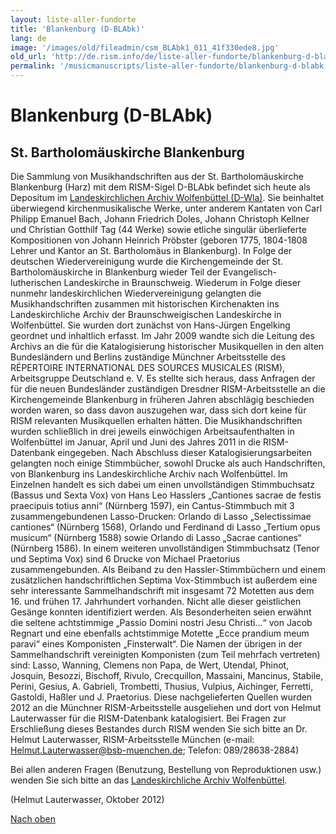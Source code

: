 ```yaml
---
layout: liste-aller-fundorte
title: 'Blankenburg (D-BLAbk)'
lang: de
image: '/images/old/fileadmin/csm_BLAbk1_011_41f330ede8.jpg'
old_url: 'http://de.rism.info/de/liste-aller-fundorte/blankenburg-d-blabk.html'
permalink: '/musicmanuscripts/liste-aller-fundorte/blankenburg-d-blabk.html'
---
```



# Blankenburg (D-BLAbk)

## St. Bartholomäuskirche Blankenburg

Die Sammlung von Musikhandschriften aus der St. Bartholomäuskirche Blankenburg (Harz) mit dem RISM-Sigel D-BLAbk befindet sich heute als Depositum im [Landeskirchlichen Archiv Wolfenbüttel (D-Wla)](http://www.landeskirchliches-archiv-wolfenbuettel.de/ "Öffnet externen Link in neuem Fenster"). Sie beinhaltet überwiegend kirchenmusikalische Werke, unter anderem Kantaten von Carl Philipp Emanuel Bach, Johann Friedrich Doles, Johann Christoph Kellner und Christian Gotthilf Tag (44 Werke) sowie etliche singulär überlieferte Kompositionen von Johann Heinrich Pröbster (geboren 1775, 1804-1808 Lehrer und Kantor an St. Bartholomäus in Blankenburg).
In Folge der deutschen Wiedervereinigung wurde die Kirchengemeinde der St. Bartholomäuskirche in Blankenburg wieder Teil der Evangelisch-lutherischen Landeskirche in Braunschweig. Wiederum in Folge dieser nunmehr landeskirchlichen Wiedervereinigung gelangten die Musikhandschriften zusammen mit historischen Kirchenakten ins Landeskirchliche Archiv der Braunschweigischen Landeskirche in Wolfenbüttel. Sie wurden dort zunächst von Hans-Jürgen Engelking geordnet und inhaltlich erfasst.
Im Jahr 2009 wandte sich die Leitung des Archivs an die für die Katalogisierung historischer Musikquellen in den alten Bundesländern und Berlins zuständige Münchner Arbeitsstelle des RÉPERTOIRE INTERNATIONAL DES SOURCES MUSICALES (RISM), Arbeitsgruppe Deutschland e. V. Es stellte sich heraus, dass Anfragen der für die neuen Bundesländer zuständigen Dresdner RISM-Arbeitsstelle an die Kirchengemeinde Blankenburg in früheren Jahren abschlägig beschieden worden waren, so dass davon auszugehen war, dass sich dort keine für RISM relevanten Musikquellen erhalten hätten.
Die Musikhandschriften wurden schließlich in drei jeweils einwöchigen Arbeitsaufenthalten in Wolfenbüttel im Januar, April und Juni des Jahres 2011 in die RISM-Datenbank eingegeben. Nach Abschluss dieser Katalogisierungsarbeiten gelangten noch einige Stimmbücher, sowohl Drucke als auch Handschriften, von Blankenburg ins Landeskirchliche Archiv nach Wolfenbüttel. Im Einzelnen handelt es sich dabei um einen unvollständigen Stimmbuchsatz (Bassus und Sexta Vox) von Hans Leo Hasslers „Cantiones sacrae de festis praecipuis totius anni“ (Nürnberg 1597), ein Cantus-Stimmbuch mit 3 zusammengebundenen Lasso-Drucken: Orlando di Lasso „Selectissimae cantiones“ (Nürnberg 1568), Orlando und Ferdinand di Lasso „Tertium opus musicum“ (Nürnberg 1588) sowie Orlando di Lasso „Sacrae cantiones“ (Nürnberg 1586). In einem weiteren unvollständigen Stimmbuchsatz (Tenor und Septima Vox) sind 6 Drucke von Michael Praetorius zusammengebunden. Als Beiband zu den Hassler-Stimmbüchern und einem zusätzlichen handschriftlichen Septima Vox-Stimmbuch ist außerdem eine sehr interessante Sammelhandschrift mit insgesamt 72 Motetten aus dem 16. und frühen 17. Jahrhundert vorhanden. Nicht alle dieser geistlichen Gesänge konnten identifiziert werden. Als Besonderheiten seien erwähnt die seltene achtstimmige „Passio Domini nostri Jesu Christi…“ von Jacob Regnart und eine ebenfalls achtstimmige Motette „Ecce prandium meum paravi“ eines Komponisten „Finsterwalt“. Die Namen der übrigen in der Sammelhandschrift vereinigten Komponisten (zum Teil mehrfach vertreten) sind: Lasso, Wanning, Clemens non Papa, de Wert, Utendal, Phinot, Josquin, Besozzi, Bischoff, Rivulo, Crecquillon, Massaini, Mancinus, Stabile, Perini, Gesius, A. Gabrieli, Trombetti, Thusius, Vulpius, Aichinger, Ferretti, Gastoldi, Haßler und J. Praetorius. Diese nachgelieferten Quellen wurden 2012 an die Münchner RISM-Arbeitsstelle ausgeliehen und dort von Helmut Lauterwasser für die RISM-Datenbank katalogisiert.
Bei Fragen zur Erschließung dieses Bestandes durch RISM wenden Sie sich bitte an Dr. Helmut Lauterwasser, RISM-Arbeitsstelle München (e-mail: [Helmut.Lauterwasser@bsb-muenchen.de](mailto:Helmut.Lauterwasser@bsb-muenchen.de "Opens window for sending email"); Telefon: 089/28638-2884)

Bei allen anderen Fragen (Benutzung, Bestellung von Reproduktionen usw.) wenden Sie sich bitte an das [Landeskirchliche Archiv Wolfenbüttel](http://www.landeskirchliches-archiv-wolfenbuettel.de/ "Opens external link in new window").

(Helmut Lauterwasser, Oktober 2012)

[Nach oben](#)

